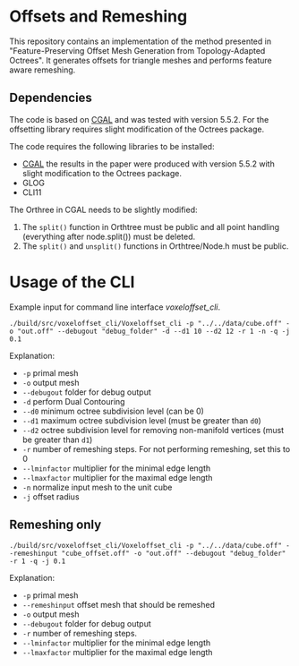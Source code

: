# Offsets and Remeshing

This repository contains an implementation of the method presented in "Feature-Preserving Offset Mesh Generation from Topology-Adapted Octrees".
It generates offsets for triangle meshes and performs feature aware remeshing.

## Dependencies

The code is based on [CGAL](https://www.cgal.org/) and was tested with version 5.5.2. For the offsetting library requires slight modification of the Octrees package.

The code requires the following libraries to be installed:

- [CGAL](https://www.cgal.org/) the results in the paper were produced with version 5.5.2 with slight modification to the Octrees package.
- GLOG
- CLI11

The Orthree in CGAL needs to be slightly modified:

1. The `split()` function in Orthtree must be public and all point handling (everything after node.split()) must be deleted.
2. The `split()` and `unsplit()` functions in Orthtree/Node.h must be public.

# Usage of the CLI

Example input for command line interface _voxeloffset_cli_.

```
./build/src/voxeloffset_cli/Voxeloffset_cli -p "../../data/cube.off" -o "out.off" --debugout "debug_folder" -d --d1 10 --d2 12 -r 1 -n -q -j 0.1
```

Explanation:

- `-p` primal mesh
- `-o` output mesh
- `--debugout` folder for debug output
- `-d` perform Dual Contouring
- `--d0` minimum octree subdivision level (can be 0)
- `--d1` maximum octree subdivision level (must be greater than `d0`)
- `--d2` octree subdivision level for removing non-manifold vertices (must be greater than `d1`)
- `-r` number of remeshing steps. For not performing remeshing, set this to 0
- `--lminfactor` multiplier for the minimal edge length
- `--lmaxfactor` multiplier for the maximal edge length
- `-n` normalize input mesh to the unit cube
- `-j` offset radius

## Remeshing only

```
./build/src/voxeloffset_cli/Voxeloffset_cli -p "../../data/cube.off" --remeshinput "cube_offset.off" -o "out.off" --debugout "debug_folder" -r 1 -q -j 0.1
```

Explanation:

- `-p` primal mesh
- `--remeshinput` offset mesh that should be remeshed
- `-o` output mesh
- `--debugout` folder for debug output
- `-r` number of remeshing steps.
- `--lminfactor` multiplier for the minimal edge length
- `--lmaxfactor` multiplier for the maximal edge length
